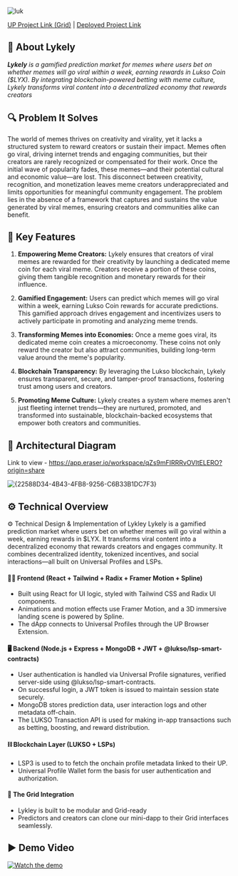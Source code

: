 ![luk](https://github.com/user-attachments/assets/e8bd0102-c453-4163-94fe-6fc836efb054)

<a href="https://universaleverything.io/0x2FB1bF725c16D88fA3d124B09a72715069363DD3?network=testnet&assetGroup=grid">UP Project Link (Grid)</a> | 
<a href="https://lykely.vercel.app/">Deployed Project Link</a>

## 🚀 **About Lykely**  

*<b>Lykely</b> is a gamified prediction market for memes where users bet on whether memes will go viral within a week, earning rewards in Lukso Coin ($LYX). By integrating blockchain-powered betting with meme culture, Lykely transforms viral content into a decentralized economy that rewards creators*

## **🔍 Problem It Solves**  
The world of memes thrives on creativity and virality, yet it lacks a structured system to reward creators or sustain their impact. Memes often go viral, driving internet trends and engaging communities, but their creators are rarely recognized or compensated for their work. Once the initial wave of popularity fades, these memes—and their potential cultural and economic value—are lost. This disconnect between creativity, recognition, and monetization leaves meme creators underappreciated and limits opportunities for meaningful community engagement. The problem lies in the absence of a framework that captures and sustains the value generated by viral memes, ensuring creators and communities alike can benefit.

## **🎯 Key Features**  

1. **Empowering Meme Creators:** Lykely ensures that creators of viral memes are rewarded for their creativity by launching a dedicated meme coin for each viral meme. Creators receive a portion of these coins, giving them tangible recognition and monetary rewards for their influence.

2. **Gamified Engagement:** Users can predict which memes will go viral within a week, earning Lukso Coin rewards for accurate predictions. This gamified approach drives engagement and incentivizes users to actively participate in promoting and analyzing meme trends.

3. **Transforming Memes into Economies:** Once a meme goes viral, its dedicated meme coin creates a microeconomy. These coins not only reward the creator but also attract communities, building long-term value around the meme's popularity.

4. **Blockchain Transparency:** By leveraging the Lukso blockchain, Lykely ensures transparent, secure, and tamper-proof transactions, fostering trust among users and creators.

5. **Promoting Meme Culture:** Lykely creates a system where memes aren't just fleeting internet trends—they are nurtured, promoted, and transformed into sustainable, blockchain-backed ecosystems that empower both creators and communities.

## **🧱 Architectural Diagram** 
Link to view - https://app.eraser.io/workspace/qZs9mFIRRRvOVItELERO?origin=share


![{22588D34-4B43-4FB8-9256-C6B33B1DC7F3}](https://github.com/user-attachments/assets/d7d7ee8e-5063-4178-9730-321878f5174d)



## **⚙️ Technical Overview**

⚙ Technical Design & Implementation of Lykley
Lykely is a gamified prediction market where users bet on whether memes will go viral within a week, earning rewards in $LYX. It transforms viral content into a decentralized economy that rewards creators and engages community. It combines decentralized identity, tokenized incentives, and social interactions—all built on Universal Profiles and LSPs.

#### 🧑‍💻 Frontend (React + Tailwind + Radix + Framer Motion + Spline)
- Built using React for UI logic, styled with Tailwind CSS and Radix UI components.
- Animations and motion effects use Framer Motion, and a 3D immersive landing scene is powered by Spline.
- The dApp connects to Universal Profiles through the UP Browser Extension.


#### 🖥️  Backend (Node.js + Express + MongoDB + JWT + @lukso/lsp-smart-contracts)
- User authentication is handled via Universal Profile signatures, verified server-side using @lukso/lsp-smart-contracts.
- On successful login, a JWT token is issued to maintain session state securely.
- MongoDB stores prediction data, user interaction logs and other metadata off-chain.
- The LUKSO Transaction API is used for making in-app transactions such as betting, boosting, and reward distribution.


#### ⛓️ Blockchain Layer (LUKSO + LSPs)
- LSP3 is used to to fetch the onchain profile metadata linked to their UP.
- Universal Profile Wallet form the basis for user authentication and authorization.

#### 🧱 The Grid Integration
- Lykley is built to be modular and Grid-ready
- Predictors and creators can clone our mini-dapp to their Grid interfaces seamlessly.


## ▶️ Demo Video

[![Watch the demo](https://img.youtube.com/vi/bSleWv9Qw8o/0.jpg)](https://youtu.be/bSleWv9Qw8o?si=TjWgB2Kcluy6u2y6)
